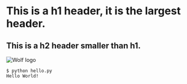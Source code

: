 # This is a h1 header, it is the largest header.
## This is a h2 header smaller than h1.

![Wolf logo](https://img.freepik.com/premium-photo/cool-wolf-logo-vector-illustration_780593-2651.jpg?w=2000)

```
$ python hello.py
Hello World!
```
